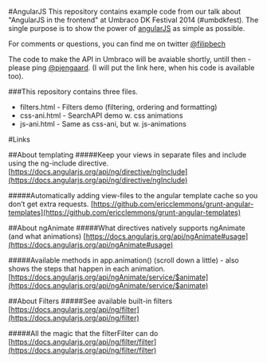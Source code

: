 #AngularJS
This repository contains example code from our talk about "AngularJS in the frontend" at Umbraco DK Festival 2014 (#umbdkfest). The single purpose is to show the power of [angularJS](https://angularjs.org/) as simple as possible. 

For comments or questions, you can find me on twitter [@filipbech](https://twitter.com/filipbech)

The code to make the API in Umbraco will be avaiable shortly, untill then - please ping [@pjengaard](https://twitter.com/pjengaard). (I will put the link here, when his code is available too).

###This repository contains three files.
* filters.html - Filters demo (filtering, ordering and formatting)
* css-ani.html -  SearchAPI demo w. css animations
* js-ani.html - Same as css-ani, but w. js-animations

#Links

##About templating
#####Keep your views in separate files and include using the ng-include directive. 
[https://docs.angularjs.org/api/ng/directive/ngInclude](https://docs.angularjs.org/api/ng/directive/ngInclude)

#####Automatically adding view-files to the angular template cache so you don’t get extra requests.
[https://github.com/ericclemmons/grunt-angular-templates](https://github.com/ericclemmons/grunt-angular-templates)

##About ngAnimate
#####What directives natively supports ngAnimate (and what animations)
[https://docs.angularjs.org/api/ngAnimate#usage](https://docs.angularjs.org/api/ngAnimate#usage)

#####Available methods in app.animation() (scroll down a little) - also shows the steps that happen in each animation.
[https://docs.angularjs.org/api/ngAnimate/service/$animate](https://docs.angularjs.org/api/ngAnimate/service/$animate)


##About Filters
#####See available built-in filters
[https://docs.angularjs.org/api/ng/filter](https://docs.angularjs.org/api/ng/filter)

#####All the magic that the filterFilter can do
[https://docs.angularjs.org/api/ng/filter/filter](https://docs.angularjs.org/api/ng/filter/filter)


